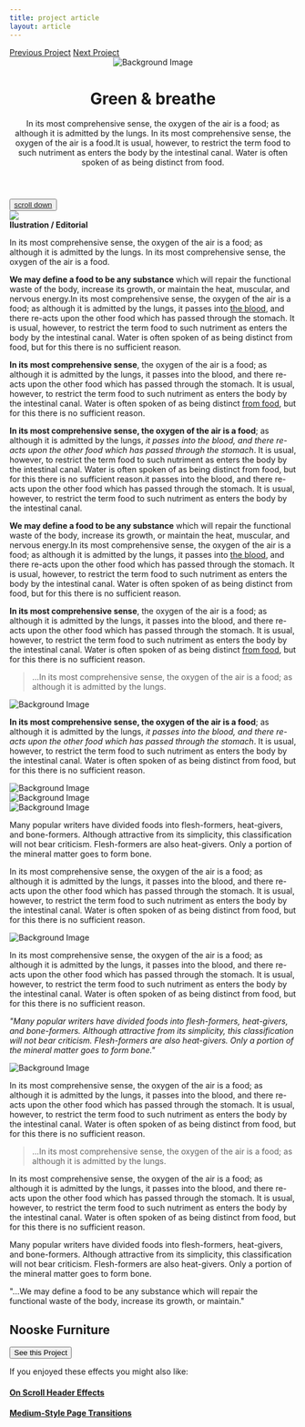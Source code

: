 ```yaml
---
title: project article
layout: article
---
```


<div class="codrops-top clearfix">
	<div class='container'>
	<a class="codrops-icon codrops-icon-prev" href="http://tympanus.net/Tutorials/SamsungGrid/"><span>Previous Project</span></a>
	<span class="right"><a class="codrops-icon codrops-icon-drop" href="http://tympanus.net/codrops/?p=19119"><span>Next Project</span></a></span>
	</div>
</div>
<header class="header">
	<div class="bg-img"><img src="{{ site.baseurl }}/assets/img/ipad.png" alt="Background Image" /></div>
	<div class="title">
		<h1 class='project-title'>Green & breathe</h1>
		<div class='icons-intro'>
			<i class='icon-facebook1'></i>
			<i class='icon-googleplus'></i>
			<i class='icon-linkedin1'></i>
		</div>
		<p class="subline">In its most comprehensive sense, the oxygen of the air is a food; as although it is admitted by the lungs. In its most comprehensive sense, the oxygen of the air is a food.It is usual, however, to restrict the term food to such nutriment as enters the body by the intestinal canal. Water is often spoken of as being distinct from food.</p>
	</div>
</header>
<button class="trigger" data-info=""><a href="#section2" class="cd-scroll-down-w cd-image-replace bounce">scroll down</a></button>
<div class='container'>
	<div class='row'>
		<div class='col-md-3'>
			<aside class='project-parameters'>
					<div class='avatar'>
						<img src='{{ site.baseurl }}/assets/img/editorial.jpg'>
					</div>
					<span><b>Ilustration / Editorial</b></span>
					<p>In its most comprehensive sense, the oxygen of the air is a food; as although it is admitted by the lungs. In its most comprehensive sense, the oxygen of the air is a food.</p>	
			</aside>
		</div>
		<div class='col-md-6'>
			<article class="content">
				<div>
					<p><b>We may define a food to be any substance</b> which will repair the functional waste of the body, increase its growth, or maintain the heat, muscular, and nervous energy.In its most comprehensive sense, the oxygen of the air is a food; as although it is admitted by the lungs, it passes into <a href="#" >the blood</a>, and there re-acts upon the other food which has passed through the stomach. It is usual, however, to restrict the term food to such nutriment as enters the body by the intestinal canal. Water is often spoken of as being distinct from food, but for this there is no sufficient reason.</p>
					<p><b>In its most comprehensive sense</b>, the oxygen of the air is a food; as although it is admitted by the lungs, it passes into the blood, and there re-acts upon the other food which has passed through the stomach. It is usual, however, to restrict the term food to such nutriment as enters the body by the intestinal canal. Water is often spoken of as being distinct <a href="#" >from food</a>, but for this there is no sufficient reason.</p>
					<p><b>In its most comprehensive sense, the oxygen of the air is a food</b>; as although it is admitted by the lungs, <i>it passes into the blood, and there re-acts upon the other food which has passed through the stomach</i>. It is usual, however, to restrict the term food to such nutriment as enters the body by the intestinal canal. Water is often spoken of as being distinct from food, but for this there is no sufficient reason.it passes into the blood, and there re-acts upon the other food which has passed through the stomach. It is usual, however, to restrict the term food to such nutriment as enters the body by the intestinal canal.</p>
					<p><b>We may define a food to be any substance</b> which will repair the functional waste of the body, increase its growth, or maintain the heat, muscular, and nervous energy.In its most comprehensive sense, the oxygen of the air is a food; as although it is admitted by the lungs, it passes into <a href="#" >the blood</a>, and there re-acts upon the other food which has passed through the stomach. It is usual, however, to restrict the term food to such nutriment as enters the body by the intestinal canal. Water is often spoken of as being distinct from food, but for this there is no sufficient reason.</p>
					<p><b>In its most comprehensive sense</b>, the oxygen of the air is a food; as although it is admitted by the lungs, it passes into the blood, and there re-acts upon the other food which has passed through the stomach. It is usual, however, to restrict the term food to such nutriment as enters the body by the intestinal canal. Water is often spoken of as being distinct <a href="#" >from food</a>, but for this there is no sufficient reason.</p>
					<blockquote>...In its most comprehensive sense, the oxygen of the air is a food; as although it is admitted by the lungs.</blockquote>
					<img src="{{ site.baseurl }}/assets/img/Green&breathe/GB2-01.png" alt="Background Image"/>
					<p><b>In its most comprehensive sense, the oxygen of the air is a food</b>; as although it is admitted by the lungs, <i>it passes into the blood, and there re-acts upon the other food which has passed through the stomach</i>. It is usual, however, to restrict the term food to such nutriment as enters the body by the intestinal canal. Water is often spoken of as being distinct from food, but for this there is no sufficient reason.</p>
					<div class='project-img-vertical'><img src="{{ site.baseurl }}/assets/img/Green&breathe/GB-plato-final2-08.png" alt="Background Image"/></div>
					<div class='project-img-square-together'>
						<div class='row'>
							<div class='col-md-6'>
								<div class='project-img-split'><img class='centered' src="{{ site.baseurl }}/assets/img/Green&breathe/GB03.jpg" alt="Background Image"/></div>
							</div>
							<div class='col-md-6'>
								<div class='project-img-split'><img class='centered' src="{{ site.baseurl }}/assets/img/Green&breathe/GB06-01.jpg" alt="Background Image"/></div>
							</div>
						</div>
					</div>
					<p>Many popular writers have divided foods into flesh-formers, heat-givers, and bone-formers. Although attractive from its simplicity, this classification will not bear criticism. Flesh-formers are also heat-givers. Only a portion of the mineral matter goes to form bone.</p>
					<p>In its most comprehensive sense, the oxygen of the air is a food; as although it is admitted by the lungs, it passes into the blood, and there re-acts upon the other food which has passed through the stomach. It is usual, however, to restrict the term food to such nutriment as enters the body by the intestinal canal. Water is often spoken of as being distinct from food, but for this there is no sufficient reason.</p>
					<div class='project-img-vertical'><img class='top' src="{{ site.baseurl }}/assets/img/Green&breathe/gb-printed5.png" alt="Background Image"/></div>
					<p>In its most comprehensive sense, the oxygen of the air is a food; as although it is admitted by the lungs, it passes into the blood, and there re-acts upon the other food which has passed through the stomach. It is usual, however, to restrict the term food to such nutriment as enters the body by the intestinal canal. Water is often spoken of as being distinct from food, but for this there is no sufficient reason.</p>
					<p><i>"Many popular writers have divided foods into flesh-formers, heat-givers, and bone-formers. Although attractive from its simplicity, this classification will not bear criticism. Flesh-formers are also heat-givers. Only a portion of the mineral matter goes to form bone."</i></p>
					<div class='project-img-vertical'><img class='top' src="{{ site.baseurl }}/assets/img/Green&breathe/gb-water-12.png" alt="Background Image"/></div>
					<p>In its most comprehensive sense, the oxygen of the air is a food; as although it is admitted by the lungs, it passes into the blood, and there re-acts upon the other food which has passed through the stomach. It is usual, however, to restrict the term food to such nutriment as enters the body by the intestinal canal. Water is often spoken of as being distinct from food, but for this there is no sufficient reason.</p>
					<blockquote>...In its most comprehensive sense, the oxygen of the air is a food; as although it is admitted by the lungs.</blockquote>
					<p>In its most comprehensive sense, the oxygen of the air is a food; as although it is admitted by the lungs, it passes into the blood, and there re-acts upon the other food which has passed through the stomach. It is usual, however, to restrict the term food to such nutriment as enters the body by the intestinal canal. Water is often spoken of as being distinct from food, but for this there is no sufficient reason.</p>
					<p>Many popular writers have divided foods into flesh-formers, heat-givers, and bone-formers. Although attractive from its simplicity, this classification will not bear criticism. Flesh-formers are also heat-givers. Only a portion of the mineral matter goes to form bone.</p>
				</div>
			</article>
		</div>
		<div class='col-md-3'>
			<aside class='project-quote'>
					<p>"...We may define a food to be any substance which will repair the functional waste of the body, increase its growth, or maintain."</p>
					<h2>Nooske Furniture</h2>
			</aside>
			<a class='fade-in' href='{{site.baseurl}}/one-line'><button class="button button--rayen button--border-thin button--text-thick button--text-upper button--size-s" data-text="See this project"><span>See this Project</span></button></a>
		</div>
	</div>
</div>
<section class="related">
	<p>If you enjoyed these effects you might also like:</p>
	<div><a href="http://tympanus.net/Development/HeaderEffects/"><h4>On Scroll Header Effects</h4></a></div>
	<div><a href="http://tympanus.net/Tutorials/MediumStylePageTransition/"><h4>Medium-Style Page Transitions</h4></a></div>
</section>